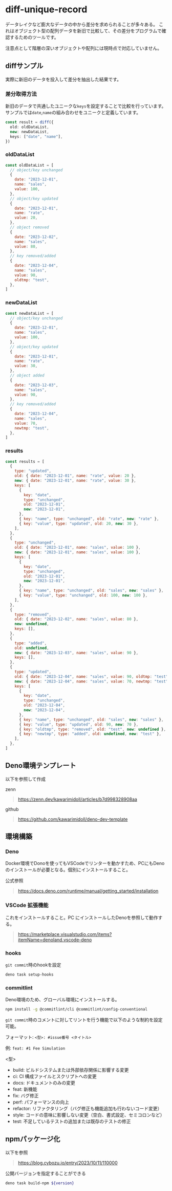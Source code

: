 # diff-unique-record

データレイクなど膨大なデータの中から差分を求められることが多々ある。
これはオブジェクト型の配列データを新旧で比較して、その差分をプログラムで確認するためのツールです。

注意点として階層の深いオブジェクトや配列には現時点で対応していません。

## diffサンプル

実際に新旧のデータを投入して差分を抽出した結果です。

### 差分取得方法

新旧のデータで共通したユニークな`keys`を設定することで比較を行っています。サンプルでは`date`,`name`の組み合わせをユニークと定義しています。

```typescript
const result = diff({
  old: oldDataList,
  new: newDataList,
  keys: ["date", "name"],
})
```

### oldDataList

```javascript
const oldDataList = [
  // object/key unchanged
  {
    date: "2023-12-01",
    name: "sales",
    value: 100,
  },
  // object/key updated
  {
    date: "2023-12-01",
    name: "rate",
    value: 20,
  },
  // object removed
  {
    date: "2023-12-02",
    name: "sales",
    value: 80,
  },
  // key removed/added
  {
    date: "2023-12-04",
    name: "sales",
    value: 90,
    oldtmp: "test",
  },
]
```

### newDataList

```javascript
const newDataList = [
  // object/key unchanged
  {
    date: "2023-12-01",
    name: "sales",
    value: 100,
  },
  // object/key updated
  {
    date: "2023-12-01",
    name: "rate",
    value: 30,
  },
  // object added
  {
    date: "2023-12-03",
    name: "sales",
    value: 90,
  },
  // key removed/added
  {
    date: "2023-12-04",
    name: "sales",
    value: 70,
    newtmp: "test",
  },
]
```

### results

```javascript
const results = [
  {
    type: "updated",
    old: { date: "2023-12-01", name: "rate", value: 20 },
    new: { date: "2023-12-01", name: "rate", value: 30 },
    keys: [
      {
        key: "date",
        type: "unchanged",
        old: "2023-12-01",
        new: "2023-12-01",
      },
      { key: "name", type: "unchanged", old: "rate", new: "rate" },
      { key: "value", type: "updated", old: 20, new: 30 },
    ],
  },
  {
    type: "unchanged",
    old: { date: "2023-12-01", name: "sales", value: 100 },
    new: { date: "2023-12-01", name: "sales", value: 100 },
    keys: [
      {
        key: "date",
        type: "unchanged",
        old: "2023-12-01",
        new: "2023-12-01",
      },
      { key: "name", type: "unchanged", old: "sales", new: "sales" },
      { key: "value", type: "unchanged", old: 100, new: 100 },
    ],
  },
  {
    type: "removed",
    old: { date: "2023-12-02", name: "sales", value: 80 },
    new: undefined,
    keys: [],
  },
  {
    type: "added",
    old: undefined,
    new: { date: "2023-12-03", name: "sales", value: 90 },
    keys: [],
  },
  {
    type: "updated",
    old: { date: "2023-12-04", name: "sales", value: 90, oldtmp: "test" },
    new: { date: "2023-12-04", name: "sales", value: 70, newtmp: "test" },
    keys: [
      {
        key: "date",
        type: "unchanged",
        old: "2023-12-04",
        new: "2023-12-04",
      },
      { key: "name", type: "unchanged", old: "sales", new: "sales" },
      { key: "value", type: "updated", old: 90, new: 70 },
      { key: "oldtmp", type: "removed", old: "test", new: undefined },
      { key: "newtmp", type: "added", old: undefined, new: "test" },
    ],
  },
]
```

## Deno環境テンプレート

以下を参照して作成

zenn

> https://zenn.dev/kawarimidoll/articles/b7d998328908aa

github

> https://github.com/kawarimidoll/deno-dev-template

## 環境構築

### Deno

Docker環境でDonoを使ってもVSCodeでリンターを動かすため、PCにもDenoのインストールが必要となる。個別にインストールすること。

公式参照

> https://docs.deno.com/runtime/manual/getting_started/installation

### VSCode 拡張機能

これをインストールすること。PC にインストールしたDenoを参照して動作する。

> https://marketplace.visualstudio.com/items?itemName=denoland.vscode-deno

### hooks

`git commit`時のhookを設定

```bash
deno task setup-hooks
```

### commitlint

Deno環境のため、グローバル環境にインストールする。

```bash
npm install -g @commitlint/cli @commitlint/config-conventional
```

`git commit`時のコメントに対してリントを行う機能で以下のような制約を設定可能。

フォーマット: `<型>: #issue番号 <タイトル>`

例: `feat: #1 Fee Simulation`

<型>

- build: ビルドシステムまたは外部依存関係に影響する変更
- ci: CI 構成ファイルとスクリプトへの変更
- docs: ドキュメントのみの変更
- feat: 新機能
- fix: バグ修正
- perf: パフォーマンスの向上
- refactor: リファクタリング（バグ修正も機能追加も行わないコード変更）
- style: コードの意味に影響しない変更（空白、書式設定、セミコロンなど）
- test: 不足しているテストの追加または既存のテストの修正

## npmパッケージ化

以下を参照

> https://blog.cybozu.io/entry/2023/10/11/110000

公開バージョンを指定することができる

```bash
deno task build-npm ${version}
```

